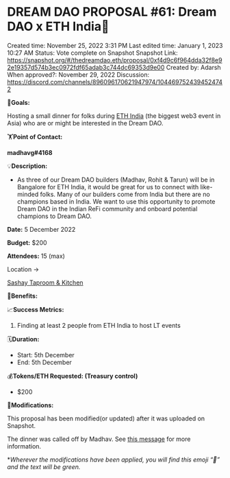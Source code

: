 # DREAM DAO PROPOSAL #61: Dream DAO x ETH India📝

Created time: November 25, 2022 3:31 PM
Last edited time: January 1, 2023 10:27 AM
Status: Vote complete on Snapshot
Snapshot Link: https://snapshot.org/#/thedreamdao.eth/proposal/0xf4d9c6f964dda32f8e92e19357d574b3ec0972fdf65adab3c744dc69353d9e00
Created by: Adarsh
When approved?: November 29, 2022
Discussion: https://discord.com/channels/896096170621947974/1044697524394524742

🎯**Goals:**

Hosting a small dinner for folks during [ETH India](https://ethindia.co/) (the biggest web3 event in Asia) who are or might be interested in the Dream DAO.

🏋️**Point of Contact:**

**madhavg#4168**

💡**Description:**

- As three of our Dream DAO builders (Madhav, Rohit & Tarun) will be in Bangalore for ETH India, it would be great for us to connect with like-minded folks. Many of our builders come from India but there are no champions based in India. We want to use this opportunity to promote Dream DAO in the Indian ReFi community and onboard potential champions to Dream DAO.

**Date:** 5 December 2022

**Budget:** $200

**Attendees:** 15 (max)

Location → 

[Sashay Taproom & Kitchen](https://www.google.com/maps/place/Sashay+Taproom+%26+Kitchen/@12.9760676,77.7120772,16z/data=!4m7!3m6!1s0x3bae11db52fbd061:0x427d967a40e767c9!8m2!3d12.9760676!4d77.7177328!15sCgtSZXN0YXVyYW50c1oNIgtyZXN0YXVyYW50c5IBCnJlc3RhdXJhbnTgAQA!16s%2Fg%2F11swn8t3dw?shorturl=1)

💚**Benefits:**

📈**Success Metrics:**

1. Finding at least 2 people from ETH India to host LT events

🗓️**Duration:**

- Start: 5th December
- End: 5th December

💰**Tokens/ETH Requested: (Treasury control)**

- $200

📝**Modifications:**

This proposal has been modified(or updated) after it was uploaded on Snapshot. 

The dinner was called off by Madhav. See [this message](https://discord.com/channels/896096170621947974/897254266698367038/1048886063415963668) for more information.

**Wherever the modifications have been applied, you will find this emoji “📝” and the text will be green.*
